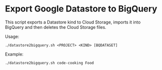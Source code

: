 # Export Google Datastore to BigQuery

This script exports a Datastore kind to Cloud Storage, imports it into BigQuery and then deletes the Cloud Storage files.

Usage:

    ./datastore2bigquery.sh <PROJECT> <KIND> [BQDATASET]

Example:

    ./datastore2bigquery.sh code-cooking Food
